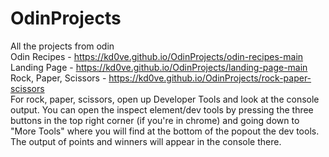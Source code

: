 # OdinProjects
All the projects from odin \
Odin Recipes - https://kd0ve.github.io/OdinProjects/odin-recipes-main \
Landing Page - https://kd0ve.github.io/OdinProjects/landing-page-main \
Rock, Paper, Scissors - https://kd0ve.github.io/OdinProjects/rock-paper-scissors \
For rock, paper, scissors, open up Developer Tools and look at the console output. You can open the inspect element/dev tools by pressing the three buttons in the top right corner (if you're in chrome) and going down to "More Tools" where you will find at the bottom of the popout the dev tools. The output of points and winners will appear in the console there.
